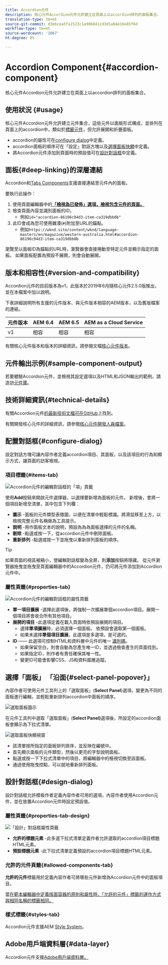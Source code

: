 ```yaml
---
title: Accordion元件
description: 核心元件Accordion元件允許建立在頁面上以accordion排列的面板集合。
translation-type: tm+mt
source-git-commit: d3ebcea5fa1523c1a986841cd3d1a64e16e85f6d
workflow-type: tm+mt
source-wordcount: '1067'
ht-degree: 0%

---
```



# Accordion Component{#accordion-component}

核心元件Accordion元件允許建立在頁面上以accordion排列的面板集合。

## 使用狀況 {#usage}

核心元件Accordion元件允許建立元件集合，這些元件以面板形式構成，並排列在頁面上的accordion中，類似於[標籤元件](tabs.md)，但允許展開和折疊面板。

* accordion的屬性可在[configure dialog](#configure-dialog)中定義。
* accordion面板的順序可在「設定」對話方塊以及[選擇面板快顯](#select-panel-popover)中定義。
* 將Accordion元件添加到頁面時的預設值可在[設計對話框](#design-dialog)中定義。

## 面板{#deep-linking}的深層連結

Accordion和[Tabs Components](tabs.md)支援直接連結至元件內的面板。

要執行此操作：

1. 使用頁面編輯器中的&#x200B;**[「檢視為已發佈」選項，檢視包含元件的頁面。](https://docs.adobe.com/content/help/en/experience-manager-cloud-service/sites/authoring/fundamentals/editing-content.html#view-as-published)**
1. 檢查頁面內容並識別面板的ID。
   * 例如`id="accordion-86196c94d3-item-ca319dbb0b"`
1. 此ID會成為您可使用雜湊(`#`)附加至URL的錨點。
   * 例如`https://wknd.site/content/wknd/language-masters/en/magazine/western-australia.html#accordion-86196c94d3-item-ca319dbb0b`

瀏覽至以面板ID為錨點的URL時，瀏覽器會直接捲動至特定元件並顯示指定的面板。 如果面板配置為預設不展開，則會自動展開。

## 版本和相容性{#version-and-compatibility}

Accordion元件的目前版本為v1，此版本於2019年6月隨核心元件2.5.0版推出，並在本檔案中加以說明。

下表詳細說明所有支援的元件版本、與元件版本相容的AEM版本，以及舊版檔案的連結。

| 元件版本 | AEM 6.4 | AEM 6.5 | AEM as a Cloud Service  |
|--- |--- |---|---|
| v1 | 相容 | 相容 | 相容 |

有關核心元件版本和版本的詳細資訊，請參閱文檔[核心元件版本](/help/versions.md)。

## 元件輸出示例{#sample-component-output}

若要體驗Accordion元件，並檢視其設定選項以及HTML和JSON輸出的範例，請造訪[元件庫](https://adobe.com/go/aem_cmp_library_accordion)。

## 技術詳細資訊{#technical-details}

有關Accordion元件[的最新技術文檔可在GitHub](https://adobe.com/go/aem_cmp_tech_accordion_v1)上找到。

有關開發核心元件的詳細資訊，請參閱[核心元件開發人員檔案](/help/developing/overview.md)。

## 配置對話框{#configure-dialog}

設定對話方塊可讓內容作者定義accordion項目、其面板，以及該項目的行為和顯示方式，讓頁面的訪客檢視。

### 項目標籤{#items-tab}

![Accordion元件的編輯對話框的「項」頁籤](/help/assets/accordion-edit-items.png)

使用&#x200B;**Add**&#x200B;按鈕來開啟元件選擇器，以選擇要新增為面板的元件。 新增後，會將一個項目新增至清單，其中包含下列欄：

* **圖示** -面板的元件類型表徵圖，以便在清單中輕鬆標識。將滑鼠移至上方，以檢視完整元件名稱做為工具提示。
* **說明** -用作面板文本的說明，預設為為為面板選擇的元件的名稱。
* **刪除** -點選或按一下，從accordion元件中刪除面板。
* **重新排列** -點選或按一下並拖曳以重新排列面板的順序。

>[!TIP]
>
>如果頁面的視區被縮小，使編輯對話框變為全屏，則&#x200B;**添加**&#x200B;按鈕將隱藏。 從元件瀏覽器拖曳並拖曳至頁面編輯器中的Accordion元件，仍可將元件添加到Accordion元件中。[](https://helpx.adobe.com/experience-manager/6-5/sites/authoring/using/editing-content.html#InsertingaComponent)

### 屬性頁籤{#properties-tab}

![Accordion元件的編輯對話框的屬性頁籤](/help/assets/accordion-edit-properties.png)

* **單一項目擴展** -選擇此選項後，將強制一次擴展單個accordion項目。展開一個項目將會收合所有其他項目。
* **展開的項目** -此選項定義在載入頁面時依預設展開的項目。
   * 選擇&#x200B;**單項擴展**&#x200B;時，必須選擇一個面板。 依預設會選取第一個面板。
   * 如果未選擇&#x200B;**單個項目擴展**，此選項是多選項，是可選的。
* **ID**  —— 此選項可控制HTML和資料層中元件的唯一 [識別碼](/help/developing/data-layer/overview.md)。
   * 如果保留空白，則會自動為您產生唯一ID，並透過檢查產生的頁面找到。
   * 如果指定ID，則作者有責任確保其唯一性。
   * 變更ID可能會影響CSS、JS和資料圖層追蹤。

## 選擇「面板」 「沿面{#select-panel-popover}」

內容作者可使用元件工具列上的「選取面板」(**Select Panel**)選項，變更為不同的面板進行編輯，並輕鬆重新排列accordion中面板的順序。

![選取面板圖示](/help/assets/select-panel-icon.png)

在元件工具列中選取「選取面板」(**Select Panel)**&#x200B;選項後，所設定的accordion面板會顯示為下拉式清單。

![選取面板快顯視窗](/help/assets/select-panel-popover.png)

* 該清單按所指定的面板排列排序，並反映在編號中。
* 首先顯示面板的元件類型，然後以更亮的字型說明面板。
* 點選或按一下下拉式清單中的項目，將編輯器中的檢視切換至該面板。
* 通過使用拖曳控點，可以就地重新排列面板。

## 設計對話框{#design-dialog}

設計對話框允許模板作者定義內容作者可用的選項，內容作者使用Accordion元件，並在放置Accordion元件時設定預設值。

### 屬性頁籤{#properties-tab-design}

![「設計」對話框屬性頁籤](/help/assets/accordion-design-properties.png)

* **允許的標題元素** -此多選下拉式清單定義作者允許選取的accordion項目標題HTML元素。
* **預設標題元素** -此下拉式清單定義預設的accordion項目標題HTML元素。

### 允許的元件頁籤{#allowed-components-tab}

**允許的元件**&#x200B;標籤用於定義內容作者可將哪些元件新增為Accordion元件中的面板項目。

當[在範本編輯器中定義版面容器的原則和屬性時，「允許的元件」標籤的運作方式與相同名稱的標籤相同。](https://docs.adobe.com/content/help/en/experience-manager-cloud-service/sites/authoring/features/templates.html#editing-a-template-layout-template-author)

### 樣式標籤{#styles-tab}

Accordion元件支援AEM [Style System](/help/get-started/authoring.md#component-styling)。

## Adobe用戶端資料層{#data-layer}

Accordion元件支援[Adobe用戶端資料層。](/help/developing/data-layer/overview.md)
